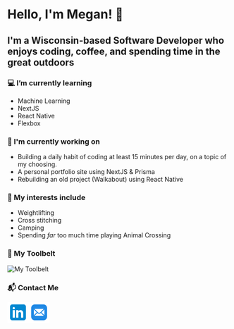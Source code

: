 # Hello, I'm Megan! 👋


## I'm a Wisconsin-based Software Developer who enjoys coding, coffee, and spending time in the great outdoors

### 💻 I’m currently learning

- Machine Learning
- NextJS
- React Native
- Flexbox

### 💪 I'm currently working on

- Building a daily habit of coding at least 15 minutes per day, on a topic of my choosing.
- A personal portfolio site using NextJS & Prisma
- Rebuilding an old project (Walkabout) using React Native

### 💛 My interests include

- Weightlifting
- Cross stitching
- Camping
- Spending *far* too much time playing Animal Crossing

### 🔨 My Toolbelt

![My Toolbelt](https://skills.thijs.gg/icons?i=py,js,react,nextjs,mysql,html,css,docker,git)

### 📬 Contact Me

[![LinkedIn](assets/linkedin48.png)](https://www.linkedin.com/in/megan-cindric/)[![Email](assets/email48.png)](mailto:megancindric@gmail.com)
